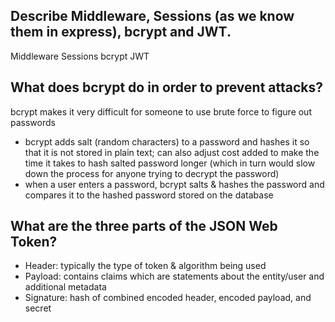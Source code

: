 <!-- Answers to the Short Answer Essay Questions go here -->
## Describe Middleware, Sessions (as we know them in express), bcrypt and JWT.
Middleware
Sessions
bcrypt
JWT

## What does bcrypt do in order to prevent attacks?
bcrypt makes it very difficult for someone to use brute force to figure out passwords
* bcrypt adds salt (random characters) to a password and hashes it so that it is not stored in plain text; can also adjust cost added to make the time it takes to hash salted password longer (which in turn would slow down the process for anyone trying to decrypt the password)
* when a user enters a password, bcrypt salts & hashes the password and compares it to the hashed password stored on the database

## What are the three parts of the JSON Web Token?
* Header: typically the type of token & algorithm being used
* Payload: contains claims which are statements about the entity/user and additional metadata
* Signature: hash of combined encoded header, encoded payload, and secret 